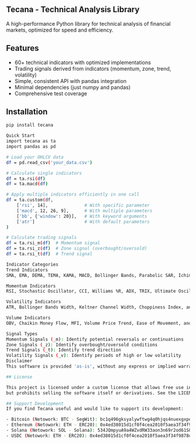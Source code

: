 ## Tecana - Technical Analysis Library

A high-performance Python library for technical analysis of financial markets, optimized for speed and efficiency.

## Features

- 60+ technical indicators with optimized implementations
- Trading signals derived from indicators (momentum, zone, trend, volatility)
- Simple, consistent API with pandas integration
- Minimal dependencies (just numpy and pandas)
- Comprehensive test coverage

## Installation

```bash
pip install tecana

Quick Start
import tecana as ta
import pandas as pd

# Load your OHLCV data
df = pd.read_csv('your_data.csv')

# Calculate single indicators
df = ta.rsi(df)
df = ta.macd(df)

# Apply multiple indicators efficiently in one call
df = ta.custom(df,
    ['rsi', 14],              # With specific parameter
    ['macd', 12, 26, 9],      # With multiple parameters
    ['bb', {'window': 20}],   # With keyword arguments
    ['atr']                   # With default parameters
)

# Calculate trading signals
df = ta.rsi_m(df)  # Momentum signal
df = ta.rsi_z(df)  # Zone signal (overbought/oversold)
df = ta.rsi_t(df)  # Trend signal

Indicator Categories
Trend Indicators
SMA, EMA, DEMA, TEMA, KAMA, MACD, Bollinger Bands, Parabolic SAR, Ichimoku Cloud, and more.

Momentum Indicators
RSI, Stochastic Oscillator, CCI, Williams %R, ADX, TRIX, Ultimate Oscillator, and more.

Volatility Indicators
ATR, Bollinger Bands Width, Keltner Channel Width, Choppiness Index, and more.

Volume Indicators
OBV, Chaikin Money Flow, MFI, Volume Price Trend, Ease of Movement, and more.

Signal Types
Momentum Signals (_m): Identify potential reversals or continuations
Zone Signals (_z): Identify overbought/oversold conditions
Trend Signals (_t): Identify trend direction
Volatility Signals (_v): Identify periods of high or low volatility
Disclaimer
This software is provided 'as-is', without any express or implied warranty. The calculations and indicators provided by this library are for informational purposes only and should not be construed as financial advice. The author is not responsible for any errors, inaccuracies, or misuse of this library. Trading and investing involve risk, and you should always conduct your own research before making financial decisions. In no event will the author be held liable for any financial losses or damages arising from the use of this software.

## License

This project is licensed under a custom license that allows free use including commercial applications, 
but prohibits selling the software itself or derivatives. See the LICENSE file for details.

## Support Development
If you find Tecana useful and would like to support its development:

- Bitcoin (Netowork: BTC - SegWit): bc1q496gksyalywftwg4q0hjqs4nuexgxpe638h6lu
- Ethereum (Netowork: ETH - ERC20): 0x4ed38015d1cf0f4cea2010f5aea3f34f9878d0d3
- Solana (Netowork: SOL - Solana): 534JQmpyuA9a4WZvdRW33aon3n69r2od61SQcX8EfSxn
- USDC (Netowork: ETH - ERC20): 0x4ed38015d1cf0f4cea2010f5aea3f34f9878d0d3